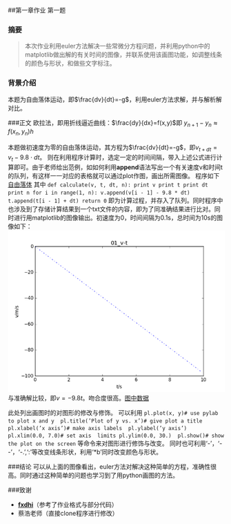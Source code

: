 ##第一章作业 第一题
### 摘要
>本次作业利用euler方法解决一些常微分方程问题，并利用python中的matplotlib做出解的有关时间的图像，并联系使用该画图功能，如调整线条的颜色与形状，和做些文字标注。

### 背景介绍
本题为自由落体运动，即$\frac{dv}{dt}=-g$，利用euler方法求解，并与解析解对比。

###正文
欧拉法，即用折线逼近曲线：$\frac{dy}{dx}=f(x,y)$即
$y_{n+1}-y_{n}\approx f(x_{n},y_{n})h$

本题做初速度为零的自由落体运动，其方程为$\frac{dv}{dt}=-g$，即$v_{t+dt}=v_{t}-9.8\cdot dt$。
则在利用程序计算时，选定一定的时间间隔，带入上述公式进行计算即可。由于老师给出范例，如如何利用**append**语法写出一个有关速度v和时间t的队列，有这样一一对应的表格就可以通过plot作图，画出所需图像。
程序如下
[自由落体](https://github.com/PatYoung/computationalphysics_N2013301020016/blob/master/01/01.py)
其中
`def calculate(v, t, dt, n):
    print v
    print t
    print dt
    print n
    for i in range(1, n):
        v.append(v[i - 1] - 9.8 * dt)
        t.append(t[i - 1] + dt)
    return 0`
    即为计算过程，并存入了队列。同时程序中也涉及到了存储计算结果到一个txt文件的内容，即为了同准确结果进行比对。同时进行用matplotlib的图像输出。初速度为0，时间间隔为0.1s，总时间为10s的图像如下：
    ![01](https://raw.githubusercontent.com/PatYoung/computationalphysics_N2013301020016/master/01/01.png)
    与准确解比较，即$v=-9.8t$。吻合度很高。[图中数据](https://github.com/PatYoung/computationalphysics_N2013301020016/blob/master/01/01.txt)

此处列出画图时的对图形的修改与修饰。
可以利用
`pl.plot(x, y)# use pylab to plot x and y 
pl.title(’Plot of y vs. x’)# give plot a title 
pl.xlabel(’x axis’)# make axis labels 
pl.ylabel(’y axis’) 
pl.xlim(0.0, 7.0)# set axis 
limits pl.ylim(0.0, 30.) 
pl.show()# show the plot on the screen`
等命令来对图形进行修饰与改变。
同时也可利用‘-’，‘--’，‘-.’,‘:’等改变线条形状，利用‘*b’同时改变颜色与形状。

###结论
可以从上面的图像看出，euler方法对解决这种简单的方程，准确性很高。同时通过这种简单的问题也学习到了用python画图的方法。

###致谢
- [**fxdhi**](https://github.com/fxdhi/computationalphysics_N2013301020017)（参考了作业格式与部分代码）
- 蔡浩老师（直接clone程序进行修改）